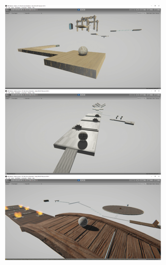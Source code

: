 ﻿![alt text](screenshots/HDRP_Balance(1_lvl).png "Описание будет тут")
![alt text](screenshots/HDRP_Balance(2_lvl).png "Описание будет тут")
![alt text](screenshots/HDRP_Balance(3_lvl).png "Описание будет тут")